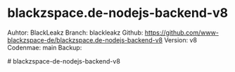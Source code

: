 
# blackzspace.de-nodejs-backend-v8

Auhtor: BlackLeakz
Branch: blackleakz
Github: https://github.com/www-blackzspace-de/blackzspace.de-nodejs-backend-v8
Version: v8
Codenmae: main
Backup: 

#   b l a c k z s p a c e - d e - n o d e j s - b a c k e n d - v 8  
 